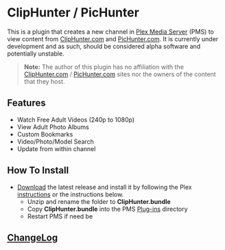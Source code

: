 ClipHunter / PicHunter
=========

This is a plugin that creates a new channel in [Plex Media Server](https://plex.tv/) (PMS) to view content from [ClipHunter.com](http://www.cliphunter.com/) and [PicHunter.com](http://www.pichunter.com/). It is currently under development and as such, should be considered alpha software and potentially unstable.

> **Note:** The author of this plugin has no affiliation with the [ClipHunter.com](http://www.cliphunter.com/) / [PicHunter.com](http://www.pichunter.com/) sites nor the owners of the content that they host.

## Features

- Watch Free Adult Videos (240p to 1080p)
- View Adult Photo Albums
- Custom Bookmarks
- Video/Photo/Model Search
- Update from within channel

## How To Install

- [Download](http://github.com/Nosinden/ClipHunter.bundle/releases) the latest release and install it by following the Plex [instructions](https://support.plex.tv/hc/en-us/articles/201187656-How-do-I-manually-install-a-channel-) or the instructions below.
  - Unzip and rename the folder to **ClipHunter.bundle**
  - Copy **ClipHunter.bundle** into the PMS [Plug-ins](https://support.plex.tv/hc/en-us/articles/201106098-How-do-I-find-the-Plug-Ins-folder-) directory
  - Restart PMS if need be

## [ChangeLog](Changelog.md#changelog)
